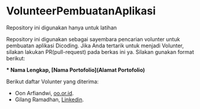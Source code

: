 # VolunteerPembuatanAplikasi
Repository ini digunakan hanya untuk latihan

Repository ini digunakan sebagai sayembara pencarian volunter untuk pembuatan aplikasi Dicoding. Jika Anda tertarik untuk menjadi Volunter, silakan lakukan PR(pull-request) pada berkas ini ya. Silakan gunakan format berikut:


**\* Nama Lengkap, [Nama Portofolio](Alamat Portofolio)**


Berikut daftar Volunter yang diterima:

* Oon Arfiandwi, [oo.or.id](https://oo.or.id).
* Gilang Ramadhan, [Linkedin](https://www.linkedin.com/in/gilang-adhan/).



